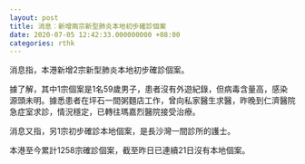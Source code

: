 ```yaml
---
layout: post
title: 消息︰新增兩宗新型肺炎本地初步確診個案
date: 2020-07-05 12:42:33.000000000 +08:00
categories: rthk
---
```


消息指，本港新增2宗新型肺炎本地初步確診個案。

據了解，其中1宗個案是1名59歲男子，患者沒有外遊紀錄，但病毒含量高，感染源頭未明。據悉患者在坪石一間粥麵店工作，曾向私家醫生求醫，昨晚到仁濟醫院急症室求診，情況穩定，已轉往瑪嘉烈醫院接受治療。

消息又指，另1宗初步確診本地個案，是長沙灣一間診所的護士。

本港至今累計1258宗確診個案，截至昨日已連續21日沒有本地個案。
